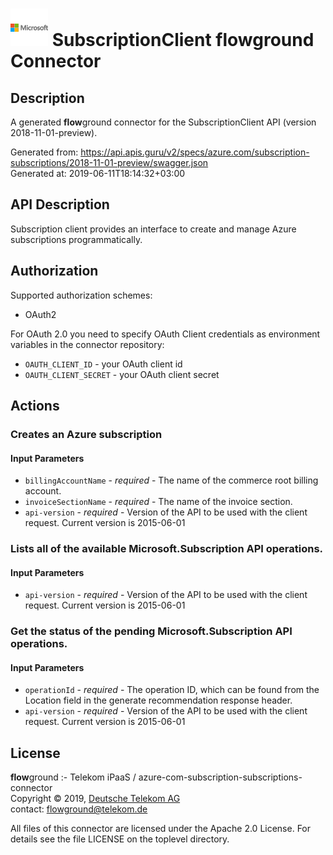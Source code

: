 # ![LOGO](logo.png) SubscriptionClient **flow**ground Connector

## Description

A generated **flow**ground connector for the SubscriptionClient API (version 2018-11-01-preview).

Generated from: https://api.apis.guru/v2/specs/azure.com/subscription-subscriptions/2018-11-01-preview/swagger.json<br/>
Generated at: 2019-06-11T18:14:32+03:00

## API Description

Subscription client provides an interface to create and manage Azure subscriptions programmatically.

## Authorization

Supported authorization schemes:
- OAuth2

For OAuth 2.0 you need to specify OAuth Client credentials as environment variables in the connector repository:
* `OAUTH_CLIENT_ID` - your OAuth client id
* `OAUTH_CLIENT_SECRET` - your OAuth client secret

## Actions

### Creates an Azure subscription

#### Input Parameters
* `billingAccountName` - _required_ - The name of the commerce root billing account.
* `invoiceSectionName` - _required_ - The name of the invoice section.
* `api-version` - _required_ - Version of the API to be used with the client request. Current version is 2015-06-01

### Lists all of the available Microsoft.Subscription API operations.

#### Input Parameters
* `api-version` - _required_ - Version of the API to be used with the client request. Current version is 2015-06-01

### Get the status of the pending Microsoft.Subscription API operations.

#### Input Parameters
* `operationId` - _required_ - The operation ID, which can be found from the Location field in the generate recommendation response header.
* `api-version` - _required_ - Version of the API to be used with the client request. Current version is 2015-06-01

## License

**flow**ground :- Telekom iPaaS / azure-com-subscription-subscriptions-connector<br/>
Copyright © 2019, [Deutsche Telekom AG](https://www.telekom.de)<br/>
contact: flowground@telekom.de

All files of this connector are licensed under the Apache 2.0 License. For details
see the file LICENSE on the toplevel directory.
